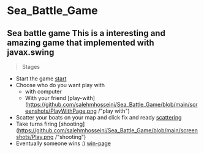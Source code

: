 # Sea_Battle_Game
**Sea battle game**
This is a interesting and amazing game that implemented with javax.swing
---
> Stages 
+ Start the game
[start]()
+ Choose who do you want play with
  - with computer
  - With your friend
[play-with](https://github.com/salehmhosseini/Sea_Battle_Game/blob/main/screenshots/PlayWithPage.png /"play with")
+ Scatter your boats on your map and click fix and ready 
[scattering]()
+ Take turns firing
[shooting](https://github.com/salehmhosseini/Sea_Battle_Game/blob/main/screenshots/Play.png /"shooting")
+ Eventually someone wins :) 
[win-page]()
